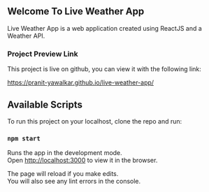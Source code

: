 ## Welcome To Live Weather App

Live Weather App is a web application created using ReactJS and a Weather API.

### Project Preview Link

This project is live on github, you can view it with the following link:

https://pranit-yawalkar.github.io/live-weather-app/


## Available Scripts

To run this project on your localhost, clone the repo and run:

### `npm start`

Runs the app in the development mode.\
Open [http://localhost:3000](http://localhost:3000) to view it in the browser.

The page will reload if you make edits.\
You will also see any lint errors in the console.

